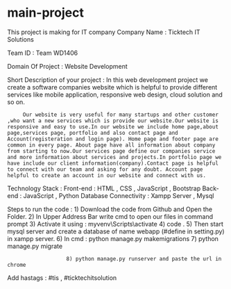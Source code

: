 # main-project
This project is making for IT company 
Company Name : Ticktech IT Solutions

Team ID : Team WD1406

Domain Of Project : Website Development

Short Description of your project :
                                   In this web development project we create a software companies website which is helpful to provide different services like mobile application, responsive web design, cloud solution and so on.
                                   
         Our website is very useful for many startups and other customer ,who want a new services which is provide our website.Our website is responsive and easy to use.In our website we include home page,about page,services page, portfolio and also contact page and Account(registeration and login page). Home page and footer page are common in every page. About page have all information about company from starting to now.Our services page define our companies service and more information about services and projects.In portfolio page we have include our client information(company).Contact page is helpful to connect with our team and asking for any doubt. Account page helpful to create an account in our website and connect with us.

Technology Stack :
                   Front-end : HTML , CSS , JavaScript , Bootstrap
                   Back-end  : JavaScript , Python
                   Database Connectivity : Xampp Server , Mysql 
                   
Steps to run the code : 
                       1) Download the code from Github and Open the Folder.
                       2) In Upper Address Bar write cmd to open our files in command prompt
                       3) Activate it using : myvenv\Scripts\activate 
                       4) code .
                       5) Then start mysql server and create a database of name webapp (#define in setting.py) in xampp server.
                       6) In cmd : python manage.py makemigrations
                       7) python manage.py migrate
                       
                       8) python manage.py runserver and paste the url in chrome 
                       

Add hastags : #tis , #ticktechitsolution 
